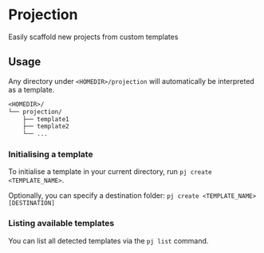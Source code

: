 # Projection

Easily scaffold new projects from custom templates

## Usage

Any directory under `<HOMEDIR>/projection` will automatically be interpreted as a template.

```txt
<HOMEDIR>/
└── projection/
    ├── template1
    ├── template2
    └── ...
```

### Initialising a template

To initialise a template in your current directory, run `pj create <TEMPLATE_NAME>`.

Optionally, you can specify a destination folder: `pj create <TEMPLATE_NAME> [DESTINATION]`

### Listing available templates

You can list all detected templates via the `pj list` command.
